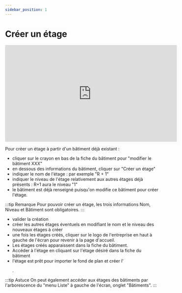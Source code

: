 ```yaml
---
sidebar_position: 1
---
```


# Créer un étage

<iframe width="560" height="315" src="https://www.youtube.com/embed/6wnzskeAskg?si=rmtQ1KBFJN67aZgd" title="YouTube video player" frameborder="0" allow="accelerometer; autoplay; clipboard-write; encrypted-media; gyroscope; picture-in-picture; web-share" allowfullscreen></iframe>

Pour créer un étage à partir d'un bâtiment déjà existant :
-   cliquer sur le crayon en bas de la fiche du bâtiment pour "modifier le bâtiment XXX"
-   en dessous des informations du bâtiment, cliquer sur "Créer un étage"
-   indiquer le nom de l'étage : par exemple "R + 1"
-   indiquer le niveau de l'étage relativement aux autres étages déjà présents : R+1 aura le niveau "1"
-   le bâtiment est déjà renseigné puisqu'on modifie ce bâtiment pour créer l'étage.


:::tip Remarque
Pour pouvoir créer un étage, les trois informations Nom, Niveau et Bâtiment sont obligatoires.
:::

-   valider la création
-   créer les autres étages éventuels en modifiant le nom et le niveau des nouveaux étages à créer
-   une fois les étages créés, cliquer sur le logo de l'entreprise en haut à gauche de l'écran pour revenir à la page d'accueil.
-   Les étages créés apparaissent dans la fiche du bâtiment.
-   Accéder à l'étage en cliquant sur l'étage désiré dans la fiche du bâtiment
-   l'étage est prêt pour importer le fond de plan et créer l'<P code="floor:mapScale"/>.


:::tip Astuce
On peut également accéder aux étages des bâtiments par l'arborescence du "menu Liste" à gauche de l'écran, onglet "Bâtiments".
:::